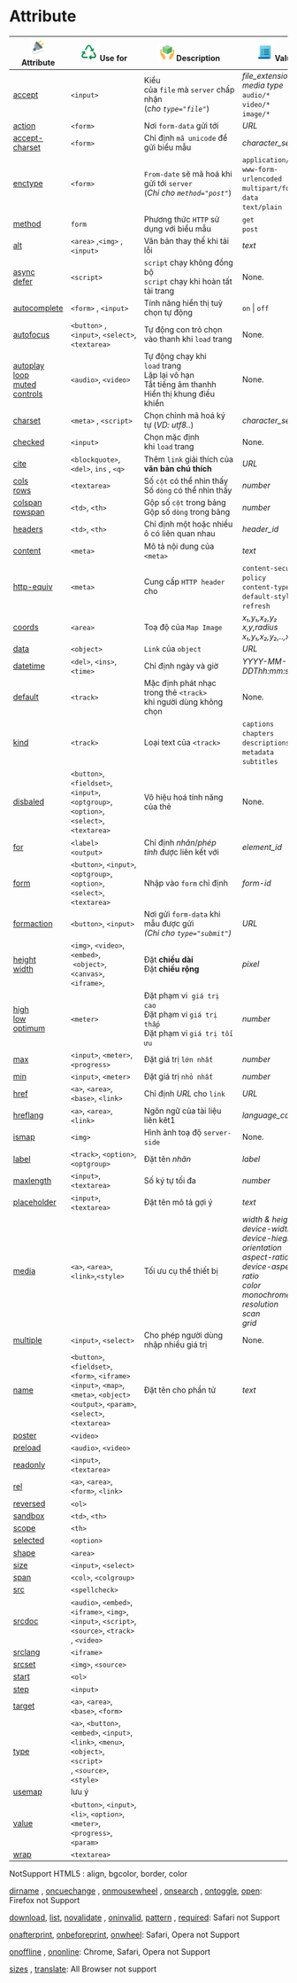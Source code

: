 # Attribute

| ![1](https://raw.githubusercontent.com/Zenfection/Image/master/2021/06/13-10-10-39-icons8-electrical.png)Attribute                                                                                                                         | ![icons8recyclingpng](https://raw.githubusercontent.com/Zenfection/Image/master/2021/06/23-19-31-16-icons8-recycling.png) Use for             | ![1](https://raw.githubusercontent.com/Zenfection/Image/master/2021/06/13-10-06-26-icons8-handle_with_care.png)Description | ![value](https://raw.githubusercontent.com/Zenfection/Image/master/2021/06/22-16-08-47-icons8-purchase_order.png)Value                                                           |
| ------------------------------------------------------------------------------------------------------------------------------------------------------------------------------------------------------------------------------------------ | --------------------------------------------------------------------------------------------------------------------------------------------- | -------------------------------------------------------------------------------------------------------------------------- | -------------------------------------------------------------------------------------------------------------------------------------------------------------------------------- |
| [accept](https://www.w3schools.com/tags/att_accept.asp)<br>                                                                                                                                                                                | `<input>`                                                                                                                                     | Kiểu của `file` mà `server` chấp nhận<br>(*cho `type="file"`*)                                                             | *file_extension*<br>*media type*<br>`audio/*`<br>`video/*`<br>`image/*`<br>                                                                                                      |
| [action](https://www.w3schools.com/tags/att_action.asp)                                                                                                                                                                                    | `<form>`                                                                                                                                      | Nơi `form-data` gửi tới                                                                                                    | *URL*                                                                                                                                                                            |
| [accept-charset](https://www.w3schools.com/tags/att_accept-charset.asp)                                                                                                                                                                    | `<form>`                                                                                                                                      | Chỉ định `mã unicode` để gửi biểu mẫu                                                                                      | *character_set*                                                                                                                                                                  |
| [enctype](https://www.w3schools.com/tags/att_enctype.asp)                                                                                                                                                                                  | `<form>`                                                                                                                                      | `From-date` sẽ mã hoá khi gửi tới `server`<br>(*Chỉ cho `method="post"`*)                                                  | `application/x-www-form-urlencoded`<br>`multipart/form-data`<br>`text/plain`                                                                                                     |
| [method](https://www.w3schools.com/tags/att_method.asp)                                                                                                                                                                                    | `form`                                                                                                                                        | Phương thức `HTTP` sử dụng với biểu mẫu                                                                                    | `get`<br>`post`                                                                                                                                                                  |
| [alt](https://www.w3schools.com/tags/att_alt.asp)                                                                                                                                                                                          | `<area>` ,`<img>` , `<input>`                                                                                                                 | Văn bản thay thế khi tải lỗi                                                                                               | *text*                                                                                                                                                                           |
| [async](https://www.w3schools.com/tags/att_async.asp)<br>[defer](https://www.w3schools.com/tags/att_defer.asp)                                                                                                                             | `<script>`                                                                                                                                    | `script` chạy không đồng bộ<br>`script` chạy khi hoàn tất tải trang                                                        | None.                                                                                                                                                                            |
| [autocomplete](https://www.w3schools.com/tags/att_autocomplete.asp)                                                                                                                                                                        | `<form>` , `<input>`                                                                                                                          | Tính năng hiển thị tuỳ chọn tự động                                                                                        | `on` \| `off`                                                                                                                                                                    |
| [autofocus](https://www.w3schools.com/tags/att_autofocus.asp)                                                                                                                                                                              | `<button>` , `<input>`, `<select>`, `<textarea>`                                                                                              | Tự động con trỏ chọn vào thanh khi `load` trang                                                                            | None.                                                                                                                                                                            |
| [autoplay](https://www.w3schools.com/tags/att_autoplay.asp)<br>[loop](https://www.w3schools.com/tags/att_loop.asp)<br>[muted](https://www.w3schools.com/tags/att_muted.asp)<br>[controls](https://www.w3schools.com/tags/att_controls.asp) | `<audio>`, `<video>`                                                                                                                          | Tự động chạy khi `load` trang<br>Lặp lại vô hạn<br>Tắt tiếng âm thanhh<br>Hiển thị khung điều khiển                        | None.                                                                                                                                                                            |
| [charset](https://www.w3schools.com/tags/att_charset.asp)                                                                                                                                                                                  | `<meta>` , `<script>`                                                                                                                         | Chọn chỉnh mã hoá ký tự (*VD: utf8..*)                                                                                     | *character_set*                                                                                                                                                                  |
| [checked](https://www.w3schools.com/tags/att_checked.asp)                                                                                                                                                                                  | `<input>`                                                                                                                                     | Chọn mặc định khi `load` trang                                                                                             | None.                                                                                                                                                                            |
| [cite](https://www.w3schools.com/tags/att_cite.asp)                                                                                                                                                                                        | `<blockquote>`, `<del>`, `ins` , `<q>`                                                                                                        | Thêm `link` giải thích của **văn bản chú thích**                                                                           | *URL*                                                                                                                                                                            |
| [cols](https://www.w3schools.com/tags/att_cols.asp)<br>[rows](https://www.w3schools.com/tags/att_rows.asp)                                                                                                                                 | `<textarea>`                                                                                                                                  | Số `cột` có thể nhìn thấy<br>Số `dòng` có thể nhìn thấy                                                                    | *number*                                                                                                                                                                         |
| [colspan](https://www.w3schools.com/tags/att_colspan.asp)<br>[rowspan](https://www.w3schools.com/tags/att_rowspan.asp)                                                                                                                     | `<td>`, `<th>`                                                                                                                                | Gộp số `cột` trong bảng<br>Gộp số `dòng` trong bảng                                                                        | *number*                                                                                                                                                                         |
| [headers](https://www.w3schools.com/tags/att_headers.asp)                                                                                                                                                                                  | `<td>`, `<th>`                                                                                                                                | Chỉ định một hoặc nhiều ô có liên quan nhau                                                                                | *header_id*                                                                                                                                                                      |
| [content](https://www.w3schools.com/tags/att_content.asp)                                                                                                                                                                                  | `<meta>`                                                                                                                                      | Mô tả nội dung của `<meta>`                                                                                                | *text*                                                                                                                                                                           |
| [http-equiv](https://www.w3schools.com/tags/att_http-equiv.asp)                                                                                                                                                                            | `<meta>`                                                                                                                                      | Cung cấp `HTTP header` cho                                                                                                 | `content-security-policy`<br>`content-type`<br>`default-style`<br>`refresh`                                                                                                      |
| [coords](https://www.w3schools.com/tags/att_coords.asp)                                                                                                                                                                                    | `<area>`                                                                                                                                      | Toạ độ của `Map Image`                                                                                                     | *x₁,y₁,x₂,y₂*<br>*x,y,radius*<br>*x₁,y₁,x₂,y₂,..,xₙ,yₙ*                                                                                                                          |
| [data](https://www.w3schools.com/tags/att_data.asp)                                                                                                                                                                                        | `<object>`                                                                                                                                    | `Link` của `object`                                                                                                        | *URL*                                                                                                                                                                            |
| [datetime](https://www.w3schools.com/tags/att_datetime.asp)                                                                                                                                                                                | `<del>`, `<ins>`, `<time>`                                                                                                                    | Chỉ định ngày và giờ                                                                                                       | *YYYY-MM-DDThh:mm:ss:TZD*                                                                                                                                                        |
| [default](https://www.w3schools.com/tags/att_default.asp)                                                                                                                                                                                  | `<track>`                                                                                                                                     | Mặc định phát nhạc trong thẻ `<track>`<br>khi người dùng không chọn                                                        | None.                                                                                                                                                                            |
| [kind](https://www.w3schools.com/tags/att_kind.asp)                                                                                                                                                                                        | `<track>`                                                                                                                                     | Loại text của `<track>`                                                                                                    | `captions`<br>`chapters`<br>`descriptions`<br>`metadata`<br>`subtitles`                                                                                                          |
| [disbaled](https://www.w3schools.com/tags/att_disabled.asp)                                                                                                                                                                                | `<button>`, `<fieldset>`, `<input>`, `<optgroup>`,<br>`<option>`, `<select>`, `<textarea>`                                                    | Vô hiệu hoá tính năng của thẻ                                                                                              | None.                                                                                                                                                                            |
| [for](https://www.w3schools.com/tags/att_for.asp)                                                                                                                                                                                          | `<label>`<br>`<output>`                                                                                                                       | Chỉ định *nhãn*/*phép tính* được liên kết với                                                                              | *element_id*                                                                                                                                                                     |
| [form](https://www.w3schools.com/tags/att_form.asp)                                                                                                                                                                                        | `<button>`, `<input>`, `<optgroup>`,<br>`<option>`, `<select>`, `<textarea>`                                                                  | Nhập vào `form` chỉ định                                                                                                   | *form-id*                                                                                                                                                                        |
| [formaction](https://www.w3schools.com/tags/att_formaction.asp)                                                                                                                                                                            | `<button>`, `<input>`                                                                                                                         | Nơi gửi `form-data` khi mẫu được gửi<br>*(Chỉ cho `type="submit"`)*                                                        | *URL*                                                                                                                                                                            |
| [height](https://www.w3schools.com/tags/att_height.asp)<br>[width](https://www.w3schools.com/tags/att_width.asp)                                                                                                                           | `<img>`, `<video>`, `<embed>`,<br> `<object>`,`<canvas>`, `<iframe>`,                                                                         | Đặt **chiều dài**<br>Đặt **chiều rộng**                                                                                    | *pixel*                                                                                                                                                                          |
| [high](https://www.w3schools.com/tags/att_high.asp)<br>[low](https://www.w3schools.com/tags/att_low.asp)<br>[optimum](https://www.w3schools.com/tags/att_optimum.asp)                                                                      | `<meter>`                                                                                                                                     | Đặt phạm vi  `giá trị cao`<br>Đặt phạm vi `giá trị thấp`<br>Đặt phạm vi `giá trị tối ưu`                                   | *number*                                                                                                                                                                         |
| [max](https://www.w3schools.com/tags/att_max.asp)                                                                                                                                                                                          | `<input>`, `<meter>`, `<progress>`                                                                                                            | Đặt giá trị `lớn nhất`                                                                                                     | *number*                                                                                                                                                                         |
| [min](https://www.w3schools.com/tags/att_min.asp)                                                                                                                                                                                          | `<input>`, `<meter>`                                                                                                                          | Đặt giá trị `nhỏ nhất`                                                                                                     | *number*                                                                                                                                                                         |
| [href](https://www.w3schools.com/tags/att_href.asp)                                                                                                                                                                                        | `<a>`, `<area>`, `<base>`, `<link>`                                                                                                           | Chỉ định *URL* cho `link`                                                                                                  | *URL*                                                                                                                                                                            |
| [hreflang](https://www.w3schools.com/tags/att_hreflang.asp)                                                                                                                                                                                | `<a>`, `<area>`, `<link>`                                                                                                                     | Ngôn ngữ của tài liệu liên kêt1                                                                                            | *language_code*                                                                                                                                                                  |
| [ismap](https://www.w3schools.com/tags/att_ismap.asp)                                                                                                                                                                                      | `<img>`                                                                                                                                       | Hình ảnh toạ độ `server-side`                                                                                              | None.                                                                                                                                                                            |
| [label](https://www.w3schools.com/tags/att_label.asp)                                                                                                                                                                                      | `<track>`, `<option>`, `<optgroup>`                                                                                                           | Đặt tên *nhãn*                                                                                                             | *label*                                                                                                                                                                          |
| [maxlength](https://www.w3schools.com/tags/att_maxlength.asp)                                                                                                                                                                              | `<input>`, `<textarea>`                                                                                                                       | Số ký tự tối đa                                                                                                            | *number*                                                                                                                                                                         |
| [placeholder](https://www.w3schools.com/tags/att_placeholder.asp)                                                                                                                                                                          | `<input>`, `<textarea>`                                                                                                                       | Đặt tên mô tả gợi ý                                                                                                        | *text*                                                                                                                                                                           |
| [media](https://www.w3schools.com/tags/att_media.asp)                                                                                                                                                                                      | `<a>`, `<area>`, `<link>`,`<style>`                                                                                                           | Tối ưu cụ thể thiết bị                                                                                                     | *width & height*<br>*device-width*<br>*device-hieght*<br>*orientation*<br>*aspect-ratio*<br>*device-aspect-ratio*<br>*color*<br>*monochrome*<br>*resolution*<br>*scan*<br>*grid* |
| [multiple](https://www.w3schools.com/tags/att_multiple.asp)                                                                                                                                                                                | `<input>`, `<select>`                                                                                                                         | Cho phép người dùng nhập nhiều giá trị                                                                                     | None.                                                                                                                                                                            |
| [name](https://www.w3schools.com/tags/att_name.asp)                                                                                                                                                                                        | `<button>`, `<fieldset>`, `<form>`, `<iframe>`<br>`<input>`, `<map>`, `<meta>`, `<object>`<br>`<output>`, `<param>`, `<select>`, `<textarea>` | Đặt tên cho phần tử                                                                                                        | *text*                                                                                                                                                                           |
| [poster](https://www.w3schools.com/tags/att_poster.asp)                                                                                                                                                                                    | `<video>`                                                                                                                                     |                                                                                                                            |                                                                                                                                                                                  |
| [preload](https://www.w3schools.com/tags/att_preload.asp)                                                                                                                                                                                  | `<audio>`, `<video>`                                                                                                                          |                                                                                                                            |                                                                                                                                                                                  |
| [readonly](https://www.w3schools.com/tags/att_readonly.asp)                                                                                                                                                                                | `<input>`, `<textarea>`                                                                                                                       |                                                                                                                            |                                                                                                                                                                                  |
| [rel](https://www.w3schools.com/tags/att_rel.asp)                                                                                                                                                                                          | `<a>`, `<area>`, `<form>`, `<link>`                                                                                                           |                                                                                                                            |                                                                                                                                                                                  |
| [reversed](https://www.w3schools.com/tags/att_reversed.asp)                                                                                                                                                                                | `<ol>`                                                                                                                                        |                                                                                                                            |                                                                                                                                                                                  |
| [sandbox](https://www.w3schools.com/tags/att_sandbox.asp)                                                                                                                                                                                  | `<td>`, `<th>`                                                                                                                                |                                                                                                                            |                                                                                                                                                                                  |
| [scope](https://www.w3schools.com/tags/att_scope.asp)                                                                                                                                                                                      | `<th>`                                                                                                                                        |                                                                                                                            |                                                                                                                                                                                  |
| [selected](https://www.w3schools.com/tags/att_selected.asp)                                                                                                                                                                                | `<option>`                                                                                                                                    |                                                                                                                            |                                                                                                                                                                                  |
| [shape](https://www.w3schools.com/tags/att_shape.asp)                                                                                                                                                                                      | `<area>`                                                                                                                                      |                                                                                                                            |                                                                                                                                                                                  |
| [size](https://www.w3schools.com/tags/att_size.asp)                                                                                                                                                                                        | `<input>`, `<select>`                                                                                                                         |                                                                                                                            |                                                                                                                                                                                  |
| [span](https://www.w3schools.com/tags/att_span.asp)                                                                                                                                                                                        | `<col>`, `<colgroup>`                                                                                                                         |                                                                                                                            |                                                                                                                                                                                  |
| [src](https://www.w3schools.com/tags/att_src.asp)                                                                                                                                                                                          | `<spellcheck>`                                                                                                                                |                                                                                                                            |                                                                                                                                                                                  |
| [srcdoc](https://www.w3schools.com/tags/att_srcdoc.asp)                                                                                                                                                                                    | `<audio>`, `<embed>`, `<iframe>`, `<img>`,<br>`<input>`, `<script>`, `<source>`, `<track>`<br>, `<video>`                                     |                                                                                                                            |                                                                                                                                                                                  |
| [srclang](https://www.w3schools.com/tags/att_srclang.asp)                                                                                                                                                                                  | `<iframe>`                                                                                                                                    |                                                                                                                            |                                                                                                                                                                                  |
| [srcset](https://www.w3schools.com/tags/att_source_srcset.asp)                                                                                                                                                                             | `<img>`, `<source>`                                                                                                                           |                                                                                                                            |                                                                                                                                                                                  |
| [start](https://www.w3schools.com/tags/att_start.asp)                                                                                                                                                                                      | `<ol>`                                                                                                                                        |                                                                                                                            |                                                                                                                                                                                  |
| [step](https://www.w3schools.com/tags/att_step.asp)                                                                                                                                                                                        | `<input>`                                                                                                                                     |                                                                                                                            |                                                                                                                                                                                  |
| [target](https://www.w3schools.com/tags/att_target.asp)                                                                                                                                                                                    | `<a>`, `<area>`, `<base>`, `<form>`                                                                                                           |                                                                                                                            |                                                                                                                                                                                  |
| [type](https://www.w3schools.com/tags/att_type.asp)                                                                                                                                                                                        | `<a>`, `<button>`, `<embed>`, `<input>`,<br>`<link>`, `<menu>`, `<object>`, `<script>`<br>, `<source>`, `<style>`                             |                                                                                                                            |                                                                                                                                                                                  |
| [usemap](https://www.w3schools.com/tags/att_usemap.asp)                                                                                                                                                                                    | lưu ý                                                                                                                                         |                                                                                                                            |                                                                                                                                                                                  |
| [value](https://www.w3schools.com/tags/att_value.asp)                                                                                                                                                                                      | `<button>`, `<input>`, `<li>`, `<option>`, `<meter>`, `<progress>`, `<param>`                                                                 |                                                                                                                            |                                                                                                                                                                                  |
| [wrap](https://www.w3schools.com/tags/att_wrap.asp)                                                                                                                                                                                        | `<textarea>`                                                                                                                                  |                                                                                                                            |                                                                                                                                                                                  |

NotSupport HTML5 : align, bgcolor, border, color

[dirname](https://www.w3schools.com/tags/att_dirname.asp) , [oncuechange](https://www.w3schools.com/tags/att_oncuechange.asp) , [onmousewheel](https://www.w3schools.com/tags/att_onmousewheel.asp) , [onsearch](https://www.w3schools.com/tags/att_onsearch.asp) , [ontoggle](https://www.w3schools.com/tags/att_ontoggle.asp), [open](https://www.w3schools.com/tags/att_open.asp): Firefox not Support

[download](https://www.w3schools.com/tags/att_download.asp), [list](https://www.w3schools.com/tags/att_list.asp), [novalidate](https://www.w3schools.com/tags/att_novalidate.asp) , [oninvalid](https://www.w3schools.com/tags/att_oninvalid.asp), [pattern](https://www.w3schools.com/tags/att_pattern.asp) , [required](https://www.w3schools.com/tags/att_required.asp): Safari not Support

[onafterprint](https://www.w3schools.com/tags/att_onafterprint.asp), [onbeforeprint](https://www.w3schools.com/tags/att_onbeforeprint.asp), [onwheel](https://www.w3schools.com/tags/att_onwheel.asp): Safari, Opera not Support

[onoffline](https://www.w3schools.com/tags/att_onoffline.asp) , [ononline](https://www.w3schools.com/tags/att_ononline.asp): Chrome, Safari, Opera not Support

[sizes](https://www.w3schools.com/tags/att_sizes.asp) , [translate](https://www.w3schools.com/tags/att_translate.asp): All Browser not support
